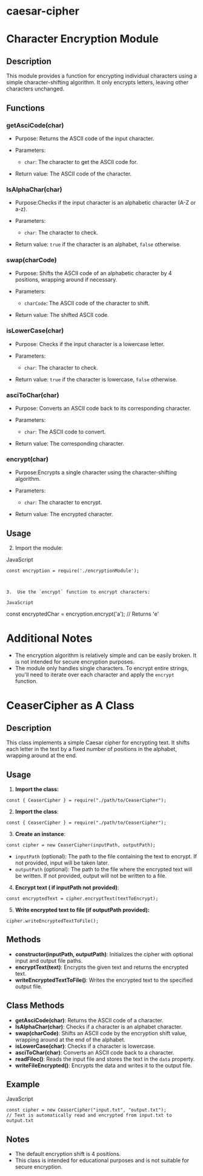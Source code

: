 # caesar-cipher

# Character Encryption Module

## Description

This module provides a function for encrypting individual characters using a simple character-shifting algorithm. It only encrypts letters, leaving other characters unchanged.

## Functions

### getAsciCode(char)

- Purpose: Returns the ASCII code of the input character.
- Parameters:

  - `char`: The character to get the ASCII code for.

- Return value: The ASCII code of the character.

### IsAlphaChar(char)

- Purpose:Checks if the input character is an alphabetic character (A-Z or a-z).
- Parameters:

  - `char`: The character to check.

- Return value: `true` if the character is an alphabet, `false` otherwise.

### swap(charCode)

- Purpose: Shifts the ASCII code of an alphabetic character by 4 positions, wrapping around if necessary.
- Parameters:

  - `charCode`: The ASCII code of the character to shift.

- Return value: The shifted ASCII code.

### isLowerCase(char)

- Purpose: Checks if the input character is a lowercase letter.
- Parameters:

  - `char`: The character to check.

- Return value: `true` if the character is lowercase, `false` otherwise.

### asciToChar(char)

- Purpose: Converts an ASCII code back to its corresponding character.
- Parameters:

  - `char`: The ASCII code to convert.

- Return value: The corresponding character.

### encrypt(char)

- Purpose:Encrypts a single character using the character-shifting algorithm.
- Parameters:

  - `char`: The character to encrypt.

- Return value: The encrypted character.

## Usage

2.  Import the module:

JavaScript

```
const encryption = require('./encryptionModule');



3.  Use the `encrypt` function to encrypt characters:

JavaScript

```

const encryptedChar = encryption.encrypt('a'); // Returns 'e'

# Additional Notes

- The encryption algorithm is relatively simple and can be easily broken. It is not intended for secure encryption purposes.
- The module only handles single characters. To encrypt entire strings, you'll need to iterate over each character and apply the `encrypt` function.

# CeaserCipher as A Class

## Description

This class implements a simple Caesar cipher for encrypting text. It shifts each letter in the text by a fixed number of positions in the alphabet, wrapping around at the end.

## Usage

1.  **Import the class:**

```
const { CeaserCipher } = require("./path/to/CeaserCipher");
```

2.  **Import the class**:

```
const { CeaserCipher } = require("./path/to/CeaserCipher");

```

3.  **Create an instance**:

```
const cipher = new CeaserCipher(inputPath, outputPath);

```

- `inputPath` (optional): The path to the file containing the text to encrypt. If not provided, input will be taken later.
- `outputPath` (optional): The path to the file where the encrypted text will be written. If not provided, output will not be written to a file.

4.  **Encrypt text ( if inputPath not provided)**:

```
const encryptedText = cipher.encryptText(textToEncrypt);

```

5.  **Write encrypted text to file (if outputPath provided):**

```
cipher.writeEncryptedTextToFile();

```

## Methods

- **constructor(inputPath, outputPath)**: Initializes the cipher with optional input and output file paths.
- **encryptText(text)**: Encrypts the given text and returns the encrypted text.
- **writeEncryptedTextToFile()**: Writes the encrypted text to the specified output file.

## Class Methods

- **getAsciCode(char)**: Returns the ASCII code of a character.
- **IsAlphaChar(char)**: Checks if a character is an alphabet character.
- **swap(charCode)**: Shifts an ASCII code by the encryption shift value, wrapping around at the end of the alphabet.
- **isLowerCase(char)**: Checks if a character is lowercase.
- **asciToChar(char)**: Converts an ASCII code back to a character.
- **readFilec()**: Reads the input file and stores the text in the `data` property.
- **writeFileEncrypted()**: Encrypts the data and writes it to the output file.

## Example

JavaScript

```
const cipher = new CeaserCipher("input.txt", "output.txt");
// Text is automatically read and encrypted from input.txt to output.txt

```

## Notes

- The default encryption shift is 4 positions.
- This class is intended for educational purposes and is not suitable for secure encryption.
